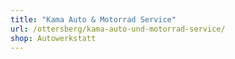 ```yaml
---
title: "Kama Auto & Motorrad Service"
url: /ottersberg/kama-auto-und-motorrad-service/
shop: Autowerkstatt
---
```

